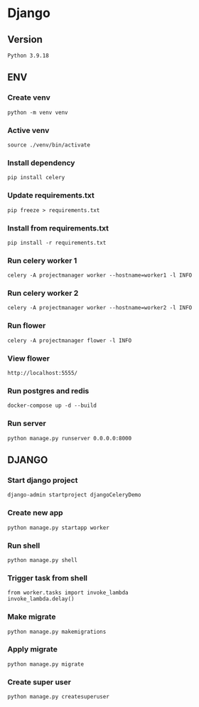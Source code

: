# Django

## Version
```shell
Python 3.9.18
```

## ENV
### Create venv
```shell
python -m venv venv
```

### Active venv
```shell
source ./venv/bin/activate
```

### Install dependency
```shell
pip install celery
```

### Update requirements.txt
```shell
pip freeze > requirements.txt
```

### Install from requirements.txt
```shell
pip install -r requirements.txt
```

### Run celery worker 1
```shell
celery -A projectmanager worker --hostname=worker1 -l INFO
```

### Run celery worker 2
```shell
celery -A projectmanager worker --hostname=worker2 -l INFO
```

### Run flower
```shell
celery -A projectmanager flower -l INFO
```

### View flower
```shell
http://localhost:5555/
```

### Run postgres and redis
```shell
docker-compose up -d --build 
```

### Run server
```shell
python manage.py runserver 0.0.0.0:8000
```

## DJANGO
### Start django project
```shell
django-admin startproject djangoCeleryDemo
```

### Create new app
```shell
python manage.py startapp worker
```

### Run shell
```shell
python manage.py shell
```

### Trigger task from shell
```shell
from worker.tasks import invoke_lambda
invoke_lambda.delay()
```

### Make migrate
```shell
python manage.py makemigrations
```

### Apply migrate
```shell
python manage.py migrate
```

### Create super user
```shell
python manage.py createsuperuser
```